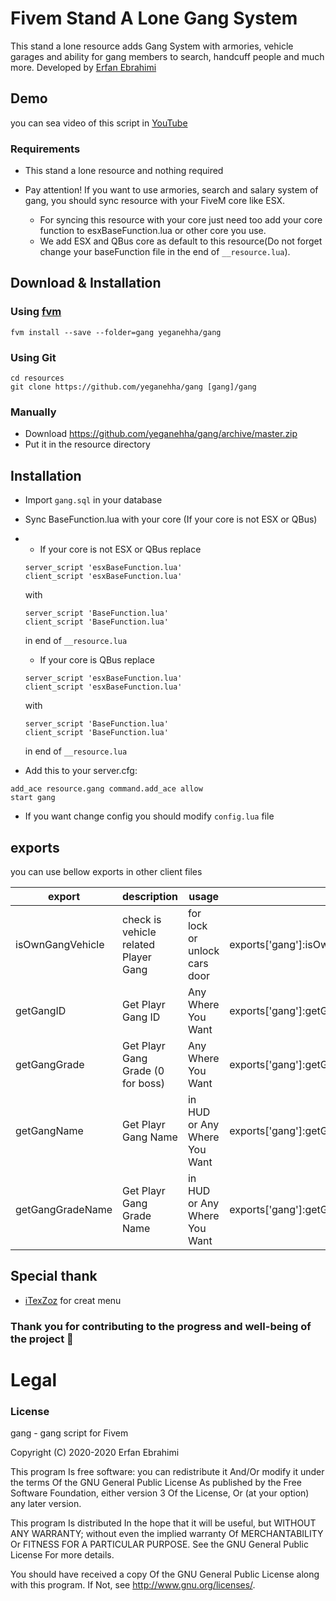 # Fivem Stand A Lone Gang System

This stand a lone resource adds Gang System with armories, vehicle garages and ability for gang members to search, handcuff people and much more.
Developed by [Erfan Ebrahimi](http://erfanebrahimi.ir)

## Demo
you can sea video of this script in [YouTube](https://youtu.be/8UXcP-31kyE)

### Requirements
* This stand a lone resource and nothing required

* Pay attention! If you want to use armories, search and salary system of gang, you should sync resource with your FiveM core like ESX.
  * For syncing this resource with your core just need too add your core function to esxBaseFunction.lua or other core you use.
  * We add ESX and QBus core as default to this resource(Do not forget change your baseFunction file in the end of `__resource.lua`).
  
## Download & Installation

### Using [fvm](https://github.com/qlaffont/fvm-installer)
```
fvm install --save --folder=gang yeganehha/gang
```

### Using Git
```
cd resources
git clone https://github.com/yeganehha/gang [gang]/gang
```

### Manually
- Download https://github.com/yeganehha/gang/archive/master.zip
- Put it in the resource directory


## Installation
- Import `gang.sql` in your database
- Sync BaseFunction.lua with your core (If your core is not ESX or QBus)
-  * If your core is not ESX or QBus replace 
	```
	server_script 'esxBaseFunction.lua'
	client_script 'esxBaseFunction.lua'
	```
	with 
	```
	server_script 'BaseFunction.lua'
	client_script 'BaseFunction.lua'
	```
	in end of `__resource.lua`

   * If your core is QBus replace
	```
	server_script 'esxBaseFunction.lua'
	client_script 'esxBaseFunction.lua'
	```
	with 
	```
	server_script 'BaseFunction.lua'
	client_script 'BaseFunction.lua'
	```
	in end of `__resource.lua`

- Add this to your server.cfg:

```
add_ace resource.gang command.add_ace allow
start gang
```

- If you want change config you should modify `config.lua` file


## exports
you can use bellow exports in other client files

 | export	                      	| description                  			| usage 						| Example 																|
 |------------------------------	|---------------------------------------|-------------------------------|-----------------------------------------------------------------------|
 | isOwnGangVehicle                 | check is vehicle related Player Gang	| for lock or unlock cars door	| exports['gang']:isOwnGangVehicle(GetVehiclePedIsIn(PlayerPedId()))	|
 | getGangID					 	| Get Playr Gang ID						| Any Where You Want      		| exports['gang']:getGangID()											|
 | getGangGrade                     | Get Playr Gang Grade (0 for boss)		| Any Where You Want        	| exports['gang']:getGangGrade()										|
 | getGangName                    	| Get Playr Gang Name 					| in HUD or Any Where You Want	| exports['gang']:getGangName()											|
 | getGangGradeName                 | Get Playr Gang Grade Name 			| in HUD or Any Where You Want	| exports['gang']:getGangGradeName()									|


## Special thank
- [iTexZoz](https://github.com/iTexZoz/RageUI) for creat menu

### Thank you for contributing to the progress and well-being of the project 🖤


# Legal
### License
gang - gang script for Fivem

Copyright (C) 2020-2020 Erfan Ebrahimi

This program Is free software: you can redistribute it And/Or modify it under the terms Of the GNU General Public License As published by the Free Software Foundation, either version 3 Of the License, Or (at your option) any later version.

This program Is distributed In the hope that it will be useful, but WITHOUT ANY WARRANTY; without even the implied warranty Of MERCHANTABILITY Or FITNESS FOR A PARTICULAR PURPOSE. See the GNU General Public License For more details.

You should have received a copy Of the GNU General Public License along with this program. If Not, see http://www.gnu.org/licenses/.

